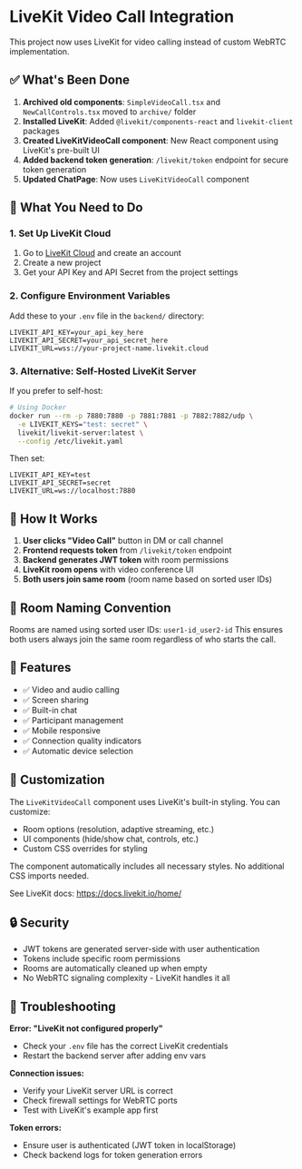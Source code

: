 # LiveKit Video Call Integration

This project now uses LiveKit for video calling instead of custom WebRTC implementation.

## ✅ What's Been Done

1. **Archived old components**: `SimpleVideoCall.tsx` and `NewCallControls.tsx` moved to `archive/` folder
2. **Installed LiveKit**: Added `@livekit/components-react` and `livekit-client` packages
3. **Created LiveKitVideoCall component**: New React component using LiveKit's pre-built UI
4. **Added backend token generation**: `/livekit/token` endpoint for secure token generation
5. **Updated ChatPage**: Now uses `LiveKitVideoCall` component

## 🚧 What You Need to Do

### 1. Set Up LiveKit Cloud

1. Go to [LiveKit Cloud](https://cloud.livekit.io/) and create an account
2. Create a new project
3. Get your API Key and API Secret from the project settings

### 2. Configure Environment Variables

Add these to your `.env` file in the `backend/` directory:

```env
LIVEKIT_API_KEY=your_api_key_here
LIVEKIT_API_SECRET=your_api_secret_here  
LIVEKIT_URL=wss://your-project-name.livekit.cloud
```

### 3. Alternative: Self-Hosted LiveKit Server

If you prefer to self-host:

```bash
# Using Docker
docker run --rm -p 7880:7880 -p 7881:7881 -p 7882:7882/udp \
  -e LIVEKIT_KEYS="test: secret" \
  livekit/livekit-server:latest \
  --config /etc/livekit.yaml
```

Then set:
```env
LIVEKIT_API_KEY=test
LIVEKIT_API_SECRET=secret
LIVEKIT_URL=ws://localhost:7880
```

## 🎯 How It Works

1. **User clicks "Video Call"** button in DM or call channel
2. **Frontend requests token** from `/livekit/token` endpoint
3. **Backend generates JWT token** with room permissions
4. **LiveKit room opens** with video conference UI
5. **Both users join same room** (room name based on sorted user IDs)

## 🔧 Room Naming Convention

Rooms are named using sorted user IDs: `user1-id_user2-id`
This ensures both users always join the same room regardless of who starts the call.

## 📱 Features

- ✅ Video and audio calling
- ✅ Screen sharing
- ✅ Built-in chat
- ✅ Participant management
- ✅ Mobile responsive
- ✅ Connection quality indicators
- ✅ Automatic device selection

## 🎨 Customization

The `LiveKitVideoCall` component uses LiveKit's built-in styling. You can customize:

- Room options (resolution, adaptive streaming, etc.)
- UI components (hide/show chat, controls, etc.)
- Custom CSS overrides for styling

The component automatically includes all necessary styles. No additional CSS imports needed.

See LiveKit docs: https://docs.livekit.io/home/

## 🔒 Security

- JWT tokens are generated server-side with user authentication
- Tokens include specific room permissions
- Rooms are automatically cleaned up when empty
- No WebRTC signaling complexity - LiveKit handles it all

## 🐛 Troubleshooting

**Error: "LiveKit not configured properly"**
- Check your `.env` file has the correct LiveKit credentials
- Restart the backend server after adding env vars

**Connection issues:**
- Verify your LiveKit server URL is correct
- Check firewall settings for WebRTC ports
- Test with LiveKit's example app first

**Token errors:**
- Ensure user is authenticated (JWT token in localStorage)
- Check backend logs for token generation errors